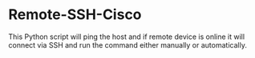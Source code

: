 # Remote-SSH-Cisco
This Python script will ping the host and if remote device is online it will connect via SSH and run the command either manually or automatically.
